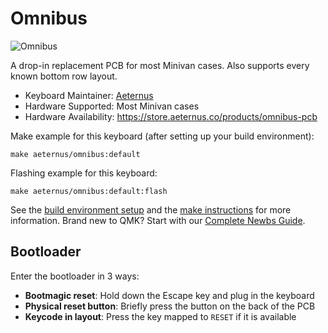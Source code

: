 # Omnibus

![Omnibus](https://cdn.shopify.com/s/files/1/0501/5080/1588/products/IMG_9986_1024x1024@2x.jpg?v=1629070461)

A drop-in replacement PCB for most Minivan cases. Also supports every known bottom row layout.

* Keyboard Maintainer: [Aeternus](https://github.com/AeternusCo)
* Hardware Supported: Most Minivan cases
* Hardware Availability: https://store.aeternus.co/products/omnibus-pcb

Make example for this keyboard (after setting up your build environment):

    make aeternus/omnibus:default

Flashing example for this keyboard:

    make aeternus/omnibus:default:flash

See the [build environment setup](https://docs.qmk.fm/#/getting_started_build_tools) and the [make instructions](https://docs.qmk.fm/#/getting_started_make_guide) for more information. Brand new to QMK? Start with our [Complete Newbs Guide](https://docs.qmk.fm/#/newbs).

## Bootloader

Enter the bootloader in 3 ways:

* **Bootmagic reset**: Hold down the Escape key and plug in the keyboard
* **Physical reset button**: Briefly press the button on the back of the PCB
* **Keycode in layout**: Press the key mapped to `RESET` if it is available
